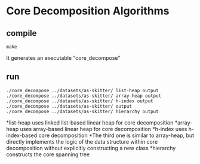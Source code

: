 # Core Decomposition Algorithms

## compile

```
make
```
It generates an executable "core_decompose"

## run

```
./core_decompose ../datasets/as-skitter/ list-heap output
./core_decompose ../datasets/as-skitter/ array-heap output
./core_decompose ../datasets/as-skitter/ h-index output
./core_decompose ../datasets/as-skitter/ output
./core_decompose ../datasets/as-skitter/ hierarchy output
```

*list-heap uses linked list-based linear heap for core decomposition
*array-heap uses array-based linear heap for core decomposition
*h-index uses h-index-based core decomposition
*The third one is similar to array-heap, but directly implements the logic of the data structure within core decomposition without explicitly constructing a new class
*hierarchy constructs the core spanning tree
